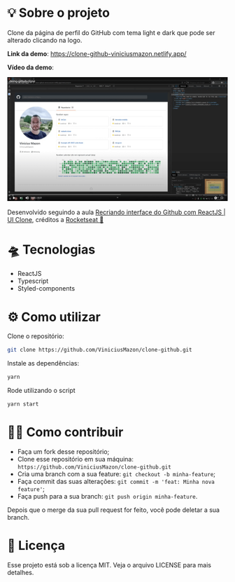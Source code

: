 # 💡 Sobre o projeto

Clone da página de perfil do GitHub com tema light e dark que pode ser alterado clicando na logo.

**Link da demo**: https://clone-github-viniciusmazon.netlify.app/

**Vídeo da demo**: 

[![demo github clone](readme/demo-thumb.png)](https://youtu.be/lT02yxIHn_0 "demo github clone")


Desenvolvido seguindo a aula  [Recriando interface do Github com ReactJS | UI Clone](https://www.youtube.com/watch?v=iLEbGQXsg3k&list=WL&index=5), créditos a [Rocketseat 🚀](https://github.com/Rocketseat)



# 🛸 Tecnologias

* ReactJS
* Typescript
* Styled-components



# ⚙️ Como utilizar

Clone o repositório:

```bash
git clone https://github.com/ViniciusMazon/clone-github.git
```

Instale as dependências:

```bash
yarn
```

Rode utilizando o script

```bash
yarn start
```



# 🖖🏻 Como contribuir

- Faça um fork desse repositório;
- Clone esse repositório em sua máquina: `https://github.com/ViniciusMazon/clone-github.git`
- Cria uma branch com a sua feature: `git checkout -b minha-feature`;
- Faça commit das suas alterações: `git commit -m 'feat: Minha nova feature'`;
- Faça push para a sua branch: `git push origin minha-feature`.

Depois que o merge da sua pull request for feito, você pode deletar a sua branch.



# 📝 Licença

Esse projeto está sob a licença MIT. Veja o arquivo LICENSE para mais detalhes.